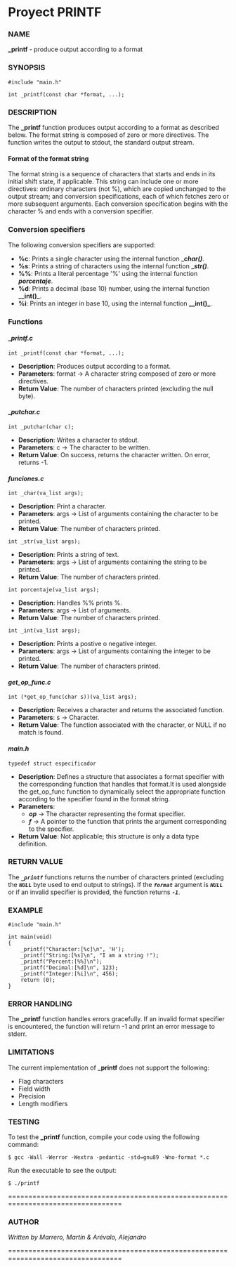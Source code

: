 # Proyect PRINTF


### NAME
**_printf** - produce output according to a format


### SYNOPSIS

```text
#include "main.h"

int _printf(const char *format, ...);
```


### DESCRIPTION

The **_printf** function produces output according to a format as described below. The format string is composed of zero or more directives. The function writes the output to stdout, the standard output stream.

#### Format of the format string

The format string is a sequence of characters that starts and ends in its initial shift state, if applicable. This string can include one or more directives: ordinary characters (not %), which are copied unchanged to the output stream; and conversion specifications, each of which fetches zero or more subsequent arguments. Each conversion specification begins with the character % and ends with a conversion specifier.

### **Conversion specifiers**

The following conversion specifiers are supported:

- **%c**: Prints a single character using the internal function _**_char()_**.
- **%s**: Prints a string of characters using the internal function _**_str()_**.
- **%%**: Prints a literal percentage '%' using the internal function **_porcentaje_**.
- **%d**: Prints a decimal (base 10) number, using the internal function **__int()_**.
- **%i**: Prints an integer in base 10, using the internal function **__int()_**.

### Functions

#### __printf.c_

```text
int _printf(const char *format, ...);
```

- **Description**: Produces output according to a format.
- **Parameters**: format -> A character string composed of zero or more directives.
- **Return Value**: The number of characters printed (excluding the null byte).

#### __putchar.c_

```text
int _putchar(char c);
```

- **Description**: Writes a character to stdout.
- **Parameters**: c -> The character to be written.
- **Return Value**: On success, returns the character written. On error, returns -1.

#### _funciones.c_

```text
int _char(va_list args); 
```

- **Description**: Print a character.
- **Parameters**: args -> List of arguments containing the character to be printed.
- **Return Value**: The number of characters printed.

```text
int _str(va_list args); 
```

- **Description**: Prints a string of text.
- **Parameters**: args -> List of arguments containing the string to be printed.
- **Return Value**: The number of characters printed.

```text
int porcentaje(va_list args); 
```

- **Description**: Handles %% prints %.
- **Parameters**: args -> List of arguments.
- **Return Value**: The number of characters printed.

```text
int _int(va_list args); 
```

- **Description**: Prints a postive o negative integer.
- **Parameters**: args -> List of arguments containing the integer to be printed.
- **Return Value**: The number of characters printed.

#### _get_op_func.c_

```text
int (*get_op_func(char s))(va_list args);
```

- **Description**: Receives a character and returns the associated function.
- **Parameters**: s -> Character.
- **Return Value**: The function associated with the character, or NULL if no match is found.

#### _main.h_

```text
typedef struct especificador
```

- **Description**: Defines a structure that associates a format specifier with the corresponding function that handles that format.It is used alongside the get_op_func function to dynamically select the appropriate function according to the specifier found in the format string.
- **Parameters**: 
    - **_op_** -> The character representing the format specifier. 
    - **_f_** -> A pointer to the function that prints the argument corresponding to the specifier.
- **Return Value**: Not applicable; this structure is only a data type definition.


### RETURN VALUE

The **_```_printf```_** functions returns the number of characters printed (excluding the **_```NULL```_** byte used to end output to strings). If the **_```format```_** argument is **_```NULL```_** or if an invalid specifier is provided, the function returns **_```-1```_**.


### EXAMPLE

```text
#include "main.h"

int main(void)
{
    _printf("Character:[%c]\n", 'H');
    _printf("String:[%s]\n", "I am a string !");
    _printf("Percent:[%%]\n");
    _printf("Decimal:[%d]\n", 123);
    _printf("Integer:[%i]\n", 456);
    return (0);
}
```


### ERROR HANDLING

The **_printf** function handles errors gracefully. If an invalid format specifier is encountered, the function will return -1 and print an error message to stderr.


### LIMITATIONS
The current implementation of **_printf** does not support the following:

- Flag characters
- Field width
- Precision
- Length modifiers

### TESTING
To test the **_printf** function, compile your code using the following command:

```text
$ gcc -Wall -Werror -Wextra -pedantic -std=gnu89 -Wno-format *.c
```

Run the executable to see the output:

```text
$ ./printf
```

==================================================================================

### AUTHOR

_Written by Marrero, Martín & Arévalo, Alejandro_

==================================================================================


